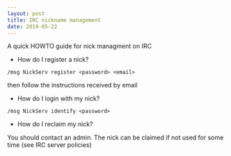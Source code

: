 ```yaml
---
layout: post
title: IRC nickname management
date: 2019-05-22
---
```


A quick HOWTO guide for nick managment on IRC

- How do I register a nick?
```
/msg NickServ register <password> <email>
```

then follow the instructions received by email

- How do I login with my nick?
```
/msg NickServ identify <password>
```

- How do I reclaim my nick?

You should contact an admin. The nick can be claimed if not used for some time (see IRC server policies)
